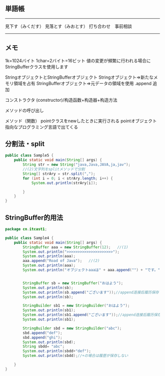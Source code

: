 ## 単語帳
****
見下す（みくだす）
見落とす（みおとす）
打ち合わせ　事前相談
****
## メモ
1k=1024バイト
1char=2バイト=16ビット
値の変更が頻繁に行われる場合にStringBufferクラスを使用します

StringオブジェクトとStringBufferオブジェクト
Stringオブジェクト⇒新たなメモリ領域を占有
StringBufferオブジェクト⇒元データの領域を使用
.append 追加

コンストラクタ (constructor)/构造函数+构造器+构造方法

メソッドの呼び出し

メソッド（関数）
pointクラスをnewしたときに実行される
pointオブジェクト指向なプログラミング言語で出てくる

## 分割法・split
````java
public class Sample5 {
    public static void main(String[] args) {
        String str = new String("java,Java,JAVA,ja,jav");
        //(2)文字列をsplitメソッドで分割
        String[] strAry = str.split(",");
        for (int i = 0; i < strAry.length; i++) {
            System.out.println(strAry[i]);

        }
    }
}
````
## StringBuffer的用法
````java
package cn.itcast1;

public class Sample4 {
    public static void main(String[] args) {
        StringBuffer aaa = new StringBuffer(12);   //(1)
        System.out.println(">>>>>>>>>>>>>>>>>>>>>");
        System.out.println(aaa);
        aaa.append("Road of Java");   //(2)
        System.out.println(aaa);
        System.out.println("オブジェクトaaaは" + aaa.append("") + "です。"); //(3)


        StringBuffer sb = new StringBuffer("おはよう");
        System.out.println(sb);
        System.out.println(sb.append("ございます"));//append连接后履历保存
        System.out.println(sb);

        StringBuilder sb1 = new StringBuilder("おはよう");
        System.out.println(sb1);
        System.out.println(sb1.append("ございます"));//append连接后履历保存
        System.out.println(sb1);

        StringBuilder sbd = new StringBuilder("abc");
        sbd.append("def");
        sbd.append("ghi");
        System.out.println(sbd);
        String sbdd= "abc";
        System.out.println(sbdd+"def");
        System.out.println(sbdd);//+の場合は履歴が保存しない

    }
}
````